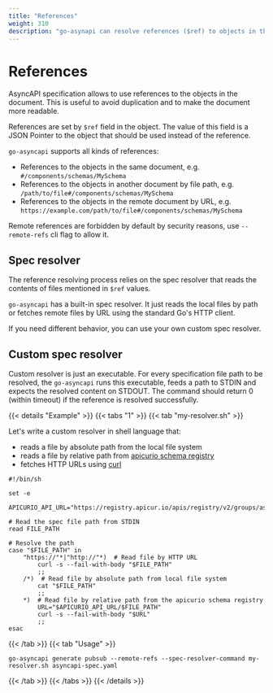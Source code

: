 ```yaml
---
title: "References"
weight: 310
description: "go-asynapi can resolve references ($ref) to objects in the same document, in local or remote file. Custom resolver is supported for more complex scenarios" 
---
```


# References

AsyncAPI specification allows to use references to the objects in the document. This is useful to avoid duplication and
to make the document more readable. 

References are set by `$ref` field in the object. The value of this field is a JSON Pointer to the object that should be
used instead of the reference.

`go-asyncapi` supports all kinds of references:

* References to the objects in the same document, e.g. `#/components/schemas/MySchema`
* References to the objects in another document by file path, e.g.
  `/path/to/file#/components/schemas/MySchema`
* References to the objects in the remote document by URL, e.g.
  `https://example.com/path/to/file#/components/schemas/MySchema`

Remote references are forbidden by default by security reasons, use `--remote-refs` cli flag to allow it.

## Spec resolver

The reference resolving process relies on the spec resolver that reads the contents of files mentioned in `$ref` values.

`go-asyncapi` has a built-in spec resolver. It just reads the local files by path or fetches remote files by URL 
using the standard Go's HTTP client. 

If you need different behavior, you can use your own custom spec resolver.

## Custom spec resolver

Custom resolver is just an executable. For every specification file path to be resolved, the `go-asyncapi` 
runs this executable, feeds a path to STDIN and expects the resolved content on STDOUT. 
The command should return 0 (within timeout) if the reference is resolved successfully.

{{< details "Example" >}}
{{< tabs "1" >}}
{{< tab "my-resolver.sh" >}}

Let's write a custom resolver in shell language that:

* reads a file by absolute path from the local file system
* reads a file by relative path from [apicurio schema registry](https://www.apicur.io/registry/)
* fetches HTTP URLs using [curl](https://curl.se/)

```shell
#!/bin/sh

set -e

APICURIO_API_URL="https://registry.apicur.io/apis/registry/v2/groups/asyncapi/artifacts"

# Read the spec file path from STDIN
read FILE_PATH

# Resolve the path
case "$FILE_PATH" in
    "https://"*|"http://"*)  # Read file by HTTP URL
        curl -s --fail-with-body "$FILE_PATH"
        ;;
    /*)  # Read file by absolute path from local file system
        cat "$FILE_PATH"
        ;;
    *)  # Read file by relative path from the apicurio schema registry
        URL="$APICURIO_API_URL/$FILE_PATH"
        curl -s --fail-with-body "$URL"
        ;;
esac
```
{{< /tab >}}
{{< tab "Usage" >}}
```shell
go-asyncapi generate pubsub --remote-refs --spec-resolver-command my-resolver.sh asyncapi-spec.yaml
```
{{< /tab >}}
{{< /tabs >}}
{{< /details >}}